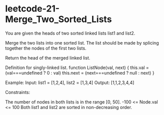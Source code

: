 # leetcode-21-Merge_Two_Sorted_Lists

You are given the heads of two sorted linked lists list1 and list2.

Merge the two lists into one sorted list. The list should be made by splicing together the nodes of the first two lists.

Return the head of the merged linked list.


 Definition for singly-linked list.
 function ListNode(val, next) {
     this.val = (val===undefined ? 0 : val)
     this.next = (next===undefined ? null : next)
 }


Example:
Input: list1 = [1,2,4], list2 = [1,3,4]
Output: [1,1,2,3,4,4]

Constraints:

The number of nodes in both lists is in the range [0, 50].
-100 <= Node.val <= 100
Both list1 and list2 are sorted in non-decreasing order.
